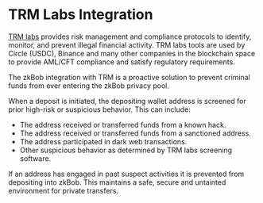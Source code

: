 # TRM Labs Integration

[TRM labs](https://www.trmlabs.com/) provides risk management and compliance protocols to identify, monitor, and prevent illegal financial activity. TRM labs tools are used by Circle (USDC), Binance and many other companies in the blockchain space to provide AML/CFT compliance and satisfy regulatory requirements.

The zkBob integration with TRM is a proactive solution to prevent criminal funds from ever entering the zkBob privacy pool.&#x20;

When a deposit is initiated, the depositing wallet address is screened for prior high-risk or suspicious behavior. This can include:

* The address received or transferred funds from a known hack.
* The address received or transferred funds from a sanctioned address.
* The address participated in dark web transactions.
* Other suspicious behavior as determined by TRM labs screening software.

If an address has engaged in past suspect activities it is prevented from depositing into zkBob. This maintains a safe, secure and untainted environment for private transfers.

